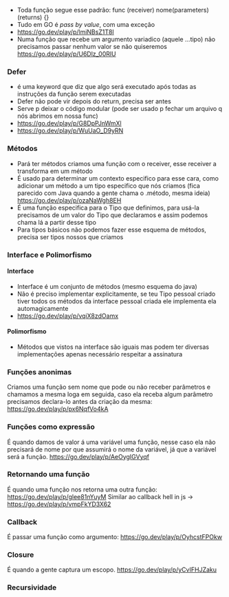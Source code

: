 - Toda função segue esse padrão: func (receiver) nome(parameters) (returns) {}
- Tudo em GO é *pass by value*, com uma exceção
- https://go.dev/play/p/lmiNBsZ1T8I
- Numa função que recebe um argumento variadico (aquele ...tipo) não precisamos passar nenhum valor se não quiseremos https://go.dev/play/p/U6Dlz_00RlU


### Defer
- é uma keyword que diz que algo será executado após todas as instruções da função serem executadas
- Defer não pode vir depois do return, precisa ser antes
- Serve p deixar o código modular (pode ser usado p fechar um arquivo q nós abrimos em nossa func)
- https://go.dev/play/p/G8DpPJnWmXl
- https://go.dev/play/p/WuUaO_D9yRN

### Métodos
- Pará ter métodos criamos uma função com o receiver, esse receiver a transforma em um método
- É usado para determinar um contexto especifico para esse cara, como adicionar um método a um tipo especifico que nós criamos (fica parecido com Java quando a gente chama o .método, mesma ideia) https://go.dev/play/p/ozaNaWgh8EH
- É uma função especifica para o Tipo que definimos, para usá-la precisamos de um valor do Tipo que declaramos e assim podemos chama lá a partir desse tipo
- Para tipos básicos não podemos fazer esse esquema de métodos, precisa ser tipos nossos que criamos

### Interface e Polimorfismo
#### Interface
- Interface é um conjunto de métodos (mesmo esquema do java)
- Não é preciso implementar explicitamente, se teu Tipo pessoal criado tiver todos os métodos da interface pessoal criada ele implementa ela automagicamente
- https://go.dev/play/p/vqiX8zdOamx
#### Polimorfismo 
- Métodos que vistos na interface são iguais mas podem ter diversas implementações apenas necessário respeitar a assinatura

### Funções anonimas
Criamos uma função sem nome que pode ou não receber parâmetros e chamamos a mesma loga em seguida, caso ela receba algum parâmetro precisamos declara-lo antes da criação da mesma: https://go.dev/play/p/px6NqfVo4kA

### Funções como expressão
É quando damos de valor á uma variável uma função, nesse caso ela não precisará de nome por que assumirá o nome da variável, já que a variável será a função. https://go.dev/play/p/AeOygIGVyqf

### Retornando uma função
É quando uma função nos retorna uma outra função: https://go.dev/play/p/glee81nYuyM
Similar ao callback hell in js -> https://go.dev/play/p/vmpFkYD3X62

### Callback
É passar uma função como argumento: https://go.dev/play/p/OyhcstFPOkw

### Closure
É quando a gente captura um escopo. https://go.dev/play/p/yCvIFHJZaku

### Recursividade